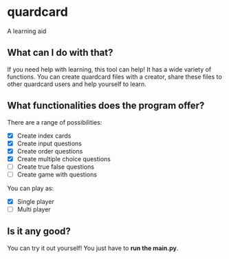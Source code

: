 # quardcard
A learning aid

## What can I do with that?
If you need help with learning, this tool can help! It has a wide variety of functions.
You can create quardcard files with a creator, share these files to other quardcard users and help yourself to learn.

## What functionalities does the program offer?
There are a range of possibilities:
- [x] Create index cards
- [x] Create input questions
- [x] Create order questions
- [x] Create multiple choice questions
- [ ] Create true false questions
- [ ] Create game with questions

You can play as:
- [x] Single player
- [ ] Multi player

## Is it any good?
You can try it out yourself! 
You just have to **run the main.py**.
